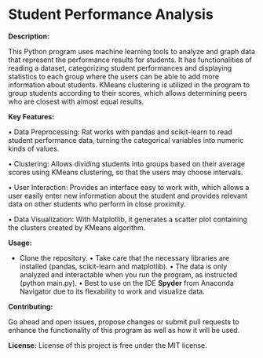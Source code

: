 # Student Performance Analysis

**Description:**

This Python program uses machine learning tools to analyze and graph data that represent the performance results for students. It has functionalities of reading a dataset, categorizing student performances and displaying statistics to each group where the users can be able to add more information about students. KMeans clustering is utilized in the program to group students according to their scores, which allows determining peers who are closest with almost equal results.

**Key Features:**

• Data Preprocessing: Rat works with pandas and scikit-learn to read student performance data, turning the categorical variables into numeric kinds of values.

• Clustering: Allows dividing students into groups based on their average scores using KMeans clustering, so that the users may choose intervals.

• User Interaction: Provides an interface easy to work with, which allows a user easily enter new information about the student and provides relevant data on other students who perform in close proximity.

• Data Visualization: With Matplotlib, it generates a scatter plot containing the clusters created by KMeans algorithm.

**Usage:**

- Clone the repository.
• Take care that the necessary libraries are installed (pandas, scikit-learn and matplotlib).
• The data is only analyzed and interactable when you run the program, as instructed (python main.py).
• Best to use on the IDE **Spyder** from Anaconda Navigator due to its flexability to work and visualize data.

**Contributing:**

Go ahead and open issues, propose changes or submit pull requests to enhance the functionality of this program as well as how it will be used.

**License:**
License of this project is free under the MIT license.
